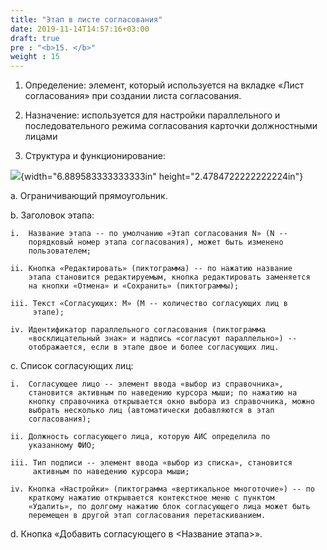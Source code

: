```yaml
---
title: "Этап в листе согласования"
date: 2019-11-14T14:57:16+03:00
draft: true
pre : "<b>15. </b>"
weight : 15
---
```


1.  Определение: элемент, который используется на вкладке «Лист
    согласования» при создании листа согласования.

2.  Назначение: используется для настройки параллельного и
    последовательного режима согласования карточки должностными лицами

3.  Структура и функционирование:

![](media/image154.png){width="6.889583333333333in"
height="2.4784722222222224in"}

a.  Ограничивающий прямоугольник.

b.  Заголовок этапа:

    i.  Название этапа -- по умолчанию «Этап согласования N» (N --
        порядковый номер этапа согласования), может быть изменено
        пользователем;

    ii. Кнопка «Редактировать» (пиктограмма) -- по нажатию название
        этапа становится редактируемым, кнопка редактировать заменяется
        на кнопки «Отмена» и «Сохранить» (пиктограммы);

    iii. Текст «Согласующих: M» (M -- количество согласующих лиц в
         этапе);

    iv. Идентификатор параллельного согласования (пиктограмма
        «восклицательный знак» и надпись «согласуют параллельно») --
        отображается, если в этапе двое и более согласующих лиц.

c.  Список согласующих лиц:

    i.  Согласующее лицо -- элемент ввода «выбор из справочника»,
        становится активным по наведению курсора мыши; по нажатию на
        кнопку справочника открывается окно выбора из справочника, можно
        выбрать несколько лиц (автоматически добавляются в этап
        согласования);

    ii. Должность согласующего лица, которую АИС определила по
        указанному ФИО;

    iii. Тип подписи -- элемент ввода «выбор из списка», становится
         активным по наведению курсора мыши;

    iv. Кнопка «Настройки» (пиктограмма «вертикальное многоточие») -- по
        краткому нажатию открывается контекстное меню с пунктом
        «Удалить», по долгому нажатию блок согласующего лица может быть
        перемещен в другой этап согласования перетаскиванием.

d.  Кнопка «Добавить согласующего в \<Название этапа\>».
